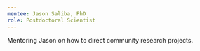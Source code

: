 ```yaml
---
mentee: Jason Saliba, PhD
role: Postdoctoral Scientist
---
```

Mentoring Jason on how to direct community research projects.